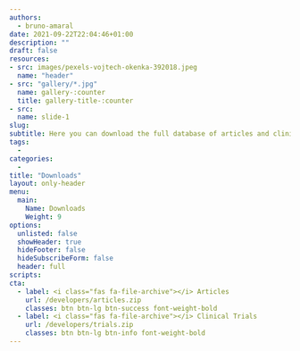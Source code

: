 ```yaml
---
authors:
  - bruno-amaral
date: 2021-09-22T22:04:46+01:00
description: ""
draft: false
resources: 
- src: images/pexels-vojtech-okenka-392018.jpeg
  name: "header"
- src: "gallery/*.jpg"
  name: gallery-:counter
  title: gallery-title-:counter
- src:
  name: slide-1
slug:
subtitle: Here you can download the full database of articles and clinical trials
tags: 
  - 
categories: 
  - 
title: "Downloads"
layout: only-header
menu:
  main:
    Name: Downloads
    Weight: 9
options:
  unlisted: false
  showHeader: true
  hideFooter: false
  hideSubscribeForm: false
  header: full
scripts:
cta:
  - label: <i class="fas fa-file-archive"></i> Articles
    url: /developers/articles.zip
    classes: btn btn-lg btn-success font-weight-bold
  - label: <i class="fas fa-file-archive"></i> Clinical Trials
    url: /developers/trials.zip
    classes: btn btn-lg btn-info font-weight-bold
---
```

